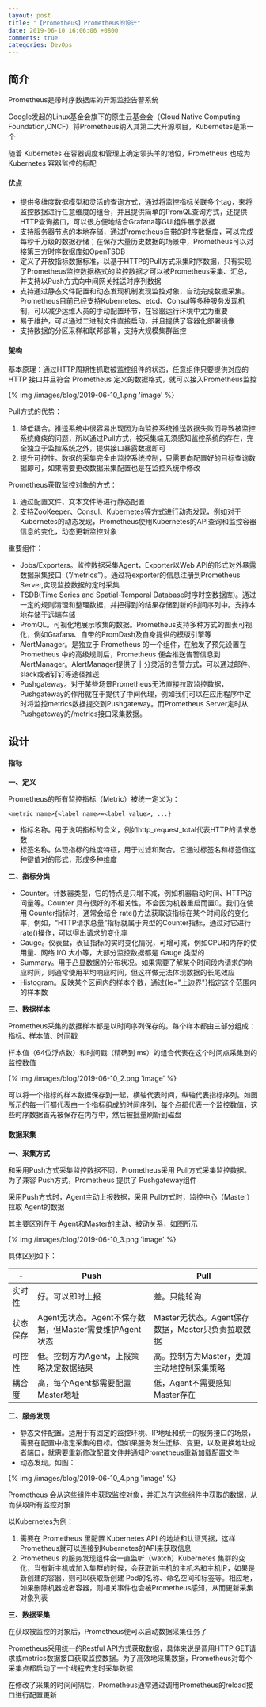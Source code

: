 ```yaml
---
layout: post
title: "【Prometheus】Prometheus的设计"
date: 2019-06-10 16:06:06 +0800
comments: true
categories: DevOps
---
```


<!-- more -->

## 简介
Prometheus是带时序数据库的开源监控告警系统

Google发起的Linux基金会旗下的原生云基金会（Cloud Native Computing Foundation,CNCF）将Prometheus纳入其第二大开源项目，Kubernetes是第一个

随着 Kubernetes 在容器调度和管理上确定领头羊的地位，Prometheus 也成为 Kubernetes 容器监控的标配

#### 优点
* 提供多维度数据模型和灵活的查询方式，通过将监控指标关联多个tag，来将监控数据进行任意维度的组合，并且提供简单的PromQL查询方式，还提供HTTP查询接口，可以很方便地结合Grafana等GUI组件展示数据
* 支持服务器节点的本地存储，通过Prometheus自带的时序数据库，可以完成每秒千万级的数据存储；在保存大量历史数据的场景中，Prometheus可以对接第三方时序数据库如OpenTSDB
* 定义了开放指标数据标准，以基于HTTP的Pull方式采集时序数据，只有实现了Prometheus监控数据格式的监控数据才可以被Prometheus采集、汇总，并支持以Push方式向中间网关推送时序列数据
* 支持通过静态文件配置和动态发现机制发现监控对象，自动完成数据采集。Prometheus目前已经支持Kubernetes、etcd、Consul等多种服务发现机制，可以减少运维人员的手动配置环节，在容器运行环境中尤为重要
* 易于维护，可以通过二进制文件直接启动，并且提供了容器化部署镜像
* 支持数据的分区采样和联邦部署，支持大规模集群监控

#### 架构
基本原理：通过HTTP周期性抓取被监控组件的状态，任意组件只要提供对应的 HTTP 接口并且符合 Prometheus 定义的数据格式，就可以接入Prometheus监控

{% img /images/blog/2019-06-10_1.png 'image' %}

Pull方式的优势：

1. 降低耦合。推送系统中很容易出现因为向监控系统推送数据失败而导致被监控系统瘫痪的问题，所以通过Pull方式，被采集端无须感知监控系统的存在，完全独立于监控系统之外，提供接口暴露数据即可
2. 提升可控性。数据的采集完全由监控系统控制，只需要向配置好的目标查询数据即可，如果需要更改数据采集配置也是在监控系统中修改

Prometheus获取监控对象的方式：

1. 通过配置文件、文本文件等进行静态配置
2. 支持ZooKeeper、Consul、Kubernetes等方式进行动态发现，例如对于Kubernetes的动态发现，Prometheus使用Kubernetes的API查询和监控容器信息的变化，动态更新监控对象

重要组件：

* Jobs/Exporters。监控数据采集Agent，Exporter以Web API的形式对外暴露数据采集接口（”/metrics”）。通过将exporter的信息注册到Prometheus Server,实现监控数据的定时采集
* TSDB(Time Series and Spatial-Temporal Database时序时空数据库)。通过一定的规则清理和整理数据，并把得到的结果存储到新的时间序列中。支持本地存储于远端存储
* PromQL。可视化地展示收集的数据。Prometheus支持多种方式的图表可视化，例如Grafana、自带的PromDash及自身提供的模版引擎等
* AlertManager。是独立于 Prometheus 的一个组件，在触发了预先设置在Prometheus 中的高级规则后，Prometheus 便会推送告警信息到 AlertManager。AlertManager提供了十分灵活的告警方式，可以通过邮件、slack或者钉钉等途径推送
* Pushgateway。对于某些场景Prometheus无法直接拉取监控数据，Pushgateway的作用就在于提供了中间代理，例如我们可以在应用程序中定时将监控metrics数据提交到Pushgateway。而Prometheus Server定时从Pushgateway的/metrics接口采集数据。

## 设计
#### 指标
**一、定义**

Prometheus的所有监控指标（Metric）被统一定义为：

`<metric name>{<label name>=<label value>, ...}`

* 指标名称。用于说明指标的含义，例如http_request_total代表HTTP的请求总数
* 标签名称。体现指标的维度特征，用于过滤和聚合。它通过标签名和标签值这种键值对的形式，形成多种维度

**二、指标分类**

* Counter。计数器类型，它的特点是只增不减，例如机器启动时间、HTTP访问量等。Counter 具有很好的不相关性，不会因为机器重启而置0。我们在使用 Counter指标时，通常会结合 rate()方法获取该指标在某个时间段的变化率，例如，“HTTP请求总量”指标就属于典型的Counter指标，通过对它进行rate()操作，可以得出请求的变化率
* Gauge。仪表盘，表征指标的实时变化情况，可增可减，例如CPU和内存的使用量、网络 I/O 大小等，大部分监控数据都是 Gauge 类型的
* Summary。用于凸显数据的分布状况。如果需要了解某个时间段内请求的响应时间，则通常使用平均响应时间，但这样做无法体现数据的长尾效应
* Histogram。反映某个区间内的样本个数，通过{le="上边界"}指定这个范围内的样本数

**三、数据样本**

Prometheus采集的数据样本都是以时间序列保存的。每个样本都由三部分组成：指标、样本值、时间戳

样本值（64位浮点数）和时间戳（精确到 ms）的组合代表在这个时间点采集到的监控数值

{% img /images/blog/2019-06-10_2.png 'image' %}

可以将一个指标的样本数据保存到一起，横轴代表时间，纵轴代表指标序列。如图所示的每一行都代表由一个指标组成的时间序列，每个点都代表一个监控数值，这些时序数据首先被保存在内存中，然后被批量刷新到磁盘

#### 数据采集
**一、采集方式**

和采用Push方式采集监控数据不同，Prometheus采用 Pull方式采集监控数据。为了兼容 Push方式，Prometheus 提供了 Pushgateway组件

采用Push方式时，Agent主动上报数据，采用 Pull方式时，监控中心（Master）拉取 Agent的数据

其主要区别在于 Agent和Master的主动、被动关系，如图所示

{% img /images/blog/2019-06-10_3.png 'image' %}

具体区别如下：

 -| Push | Pull 
---- | --- | ---
实时性 | 好。可以即时上报 | 差。只能轮询 
状态保存 | Agent无状态。Agent不保存数据，但Master需要维护Agent状态 | Master无状态。Agent保存数据，Master只负责拉取数据
可控性 | 低。控制方为Agent，上报策略决定数据结果 | 高。控制方为Master，更加主动地控制采集策略
耦合度 | 高，每个Agent都需要配置Master地址 | 低，Agent不需要感知Master存在 

**二、服务发现**

* 静态文件配置。适用于有固定的监控环境、IP地址和统一的服务接口的场景，需要在配置中指定采集的目标。但如果服务发生迁移、变更，以及更换地址或者端口，就需要重新修改配置文件并通知Prometheus重新加载配置文件
* 动态发现。如图：

{% img /images/blog/2019-06-10_4.png 'image' %}

Prometheus 会从这些组件中获取监控对象，并汇总在这些组件中获取的数据，从而获取所有监控对象

以Kubernetes为例：

1. 需要在 Prometheus 里配置 Kubernetes API 的地址和认证凭据，这样Prometheus就可以连接到Kubernetes的API来获取信息
2. Prometheus 的服务发现组件会一直监听（watch）Kubernetes 集群的变化，当有新主机或加入集群的时候，会获取新主机的主机名和主机IP，如果是新创建的容器，则可以获取新创建 Pod的名称、命名空间和标签等。相应地，如果删除机器或者容器，则相关事件也会被Prometheus感知，从而更新采集对象列表

**三、数据采集**

在获取被监控的对象后，Prometheus便可以启动数据采集任务了

Prometheus采用统一的Restful API方式获取数据，具体来说是调用HTTP GET请求或metrics数据接口获取监控数据。为了高效地采集数据，Prometheus对每个采集点都启动了一个线程去定时采集数据

在修改了采集的时间间隔后，Prometheus通常通过调用Prometheus的reload接口进行配置更新






